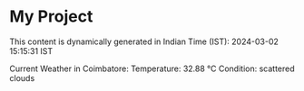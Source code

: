 # My Project

This content is dynamically generated in Indian Time (IST): 2024-03-02 15:15:31 IST


Current Weather in Coimbatore:
Temperature: 32.88 °C
Condition: scattered clouds
